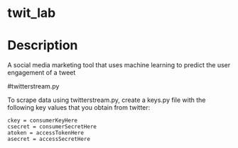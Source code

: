 twit_lab
========

# Description 

A social media marketing tool that uses machine learning to predict the user engagement of a tweet


#twitterstream.py


To scrape data using twitterstream.py, create a keys.py file with the following key values that you obtain from twitter:


    ckey = consumerKeyHere
    csecret = consumerSecretHere
    atoken = accessTokenHere
    asecret = accessSecretHere

